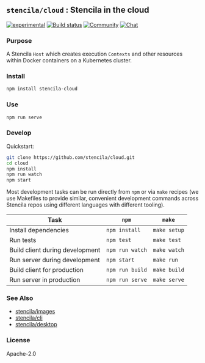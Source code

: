 ## `stencila/cloud` : Stencila in the cloud

[![experimental](https://img.shields.io/badge/stability-experimental-orange.svg)](http://github.com/badges/stability-badges)
[![Build status](https://travis-ci.org/stencila/cloud.svg?branch=master)](https://travis-ci.org/stencila/cloud)
[![Community](https://img.shields.io/badge/join-community-green.svg)](https://community.stenci.la)
[![Chat](https://badges.gitter.im/stencila/stencila.svg)](https://gitter.im/stencila/stencila)

### Purpose

A Stencila `Host` which creates execution `Contexts` and other resources within Docker containers on a Kubernetes cluster.

### Install

```sh
npm install stencila-cloud
```

### Use

```sh
npm run serve
```

### Develop

Quickstart:

```sh
git clone https://github.com/stencila/cloud.git
cd cloud
npm install
npm run watch
npm start
```

Most development tasks can be run directly from `npm` or via `make` recipes (we
use Makefiles to provide similar, convenient development commands across
Stencila repos using different languages with different tooling).

Task                              | `npm`                 | `make`          |
----------------------------------|-----------------------|-----------------|
Install dependencies              | `npm install`         | `make setup`
Run tests                         | `npm test`            | `make test`
Build client during development   | `npm run watch`       | `make watch`
Run server during development     | `npm start`           | `make run`
Build client for production       | `npm run build`       | `make build`
Run server in production          | `npm run serve`       | `make serve`

### See Also

- [stencila/images](https://github.com/stencila/images)
- [stencila/cli](https://github.com/stencila/cli)
- [stencila/desktop](https://github.com/stencila/desktop)

### License

Apache-2.0
